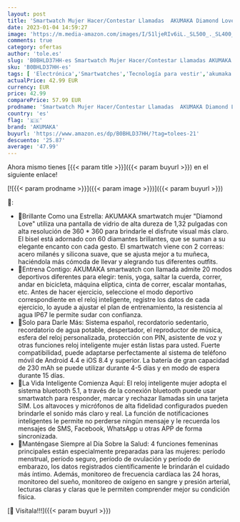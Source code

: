 ```yaml
---
layout: post
title: 'Smartwatch Mujer Hacer/Contestar Llamadas  AKUMAKA Diamond Love  1.32" Reloj Inteligente Mujer Seguimiento Menstrual  Pulsómetro SpO2 Monitor Sueño 20 Modos Deportes Android iOS Oro  Regalo para Mujer'
date: 2023-01-04 14:59:27
image: 'https://m.media-amazon.com/images/I/51ljeRIv6iL._SL500_._SL400_.jpg'
comments: true
category: ofertas
author: 'tole.es'
slug: 'B0BHLD37HH-es Smartwatch Mujer Hacer/Contestar Llamadas AKUMAKA Diamond...'
sku: 'B0BHLD37HH-es'
tags: [ 'Electrónica','Smartwatches','Tecnología para vestir','akumaka','android','🇪🇸', ]
actualPrice: 42.99 EUR
currency: EUR
price: 42.99
comparePrice: 57.99 EUR
prodname: 'Smartwatch Mujer Hacer/Contestar Llamadas  AKUMAKA Diamond Love  1.32" Reloj Inteligente Mujer Seguimiento Menstrual  Pulsómetro SpO2 Monitor Sueño 20 Modos Deportes Android iOS Oro  Regalo para Mujer'
country: 'es'
flag: '🇪🇸'
brand: 'AKUMAKA'
buyurl: 'https://www.amazon.es/dp/B0BHLD37HH/?tag=tolees-21'
descuento: '25.87'
average: '47.99'
---
```


Ahora mismo tienes [{{< param title >}}]({{< param buyurl >}}) en el siguiente enlace!

[![{{< param prodname >}}]({{< param image >}})]({{< param buyurl >}})

🔎:

- 💎Brillante Como una Estrella: AKUMAKA smartwatch mujer "Diamond Love" utiliza una pantalla de vidrio de alta dureza de 1,32 pulgadas con alta resolución de 360 * 360 para brindarle el disfrute visual más claro. El bisel está adornado con 60 diamantes brillantes, que se suman a su elegante encanto con cada gesto. El smartwatch viene con 2 correas: acero milanés y silicona suave, que se ajusta mejor a tu muñeca, haciéndola más cómoda de llevar y alegrando tus diferentes outfits.
- 💎Entrena Contigo: AKUMAKA smartwatch con llamada admite 20 modos deportivos diferentes para elegir: tenis, yoga, saltar la cuerda, correr, andar en bicicleta, máquina elíptica, cinta de correr, escalar montañas, etc. Antes de hacer ejercicio, seleccione el modo deportivo correspondiente en el reloj inteligente, registre los datos de cada ejercicio, lo ayude a ajustar el plan de entrenamiento, la resistencia al agua IP67 le permite sudar con confianza.
- 💎Solo para Darle Más: Sistema español, recordatorio sedentario, recordatorio de agua potable, despertador, el reproductor de música, esfera del reloj personalizada, protección con PIN, asistente de voz y otras funciones reloj inteligente mujer están listas para usted. Fuerte compatibilidad, puede adaptarse perfectamente al sistema de teléfono móvil de Android 4.4 e iOS 8.4 y superior. La batería de gran capacidad de 230 mAh se puede utilizar durante 4-5 días y en modo de espera durante 15 días.
- 💎La Vida Inteligente Comienza Aquí: El reloj inteligente mujer adopta el sistema bluetooth 5.1, a través de la conexión bluetooth puede usar smartwatch para responder, marcar y rechazar llamadas sin una tarjeta SIM. Los altavoces y micrófonos de alta fidelidad configurados pueden brindarle el sonido más claro y real. La función de notificaciones inteligentes le permite no perderse ningún mensaje y le recuerda los mensajes de SMS, Facebook, WhatsApp u otras APP de forma sincronizada.
- 💎Manténgase Siempre al Día Sobre la Salud: 4 funciones femeninas principales están especialmente preparadas para las mujeres: período menstrual, período seguro, período de ovulación y período de embarazo, los datos registrados científicamente le brindarán el cuidado más íntimo. Además, monitoreo de frecuencia cardíaca las 24 horas, monitoreo del sueño, monitoreo de oxígeno en sangre y presión arterial, lecturas claras y claras que le permiten comprender mejor su condición física.

[🛒 Visítala!!!]({{< param buyurl >}})
